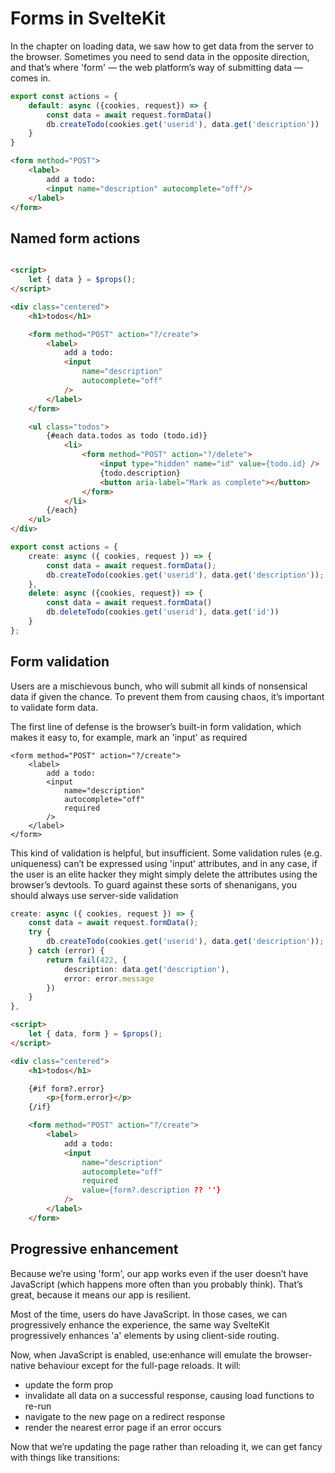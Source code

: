 # Forms in SvelteKit

In the chapter on loading data, we saw how to get data from the server to the browser. Sometimes you need to send 
data in the opposite direction, and that’s where 'form' — the web platform’s way of submitting data — comes in.

```TypeScript
export const actions = {
    default: async ({cookies, request}) => {
        const data = await request.formData()
        db.createTodo(cookies.get('userid'), data.get('description'))
    }
}
```

```HTML
<form method="POST">
	<label>
		add a todo:
		<input name="description" autocomplete="off"/>
	</label>
</form>
```

## Named form actions

```HTML

<script>
    let { data } = $props();
</script>

<div class="centered">
	<h1>todos</h1>

	<form method="POST" action="?/create">
		<label>
			add a todo:
			<input
				name="description"
				autocomplete="off"
			/>
		</label>
	</form>

	<ul class="todos">
		{#each data.todos as todo (todo.id)}
			<li>
				<form method="POST" action="?/delete">
					<input type="hidden" name="id" value={todo.id} />
					{todo.description}
					<button aria-label="Mark as complete"></button>
				</form>
			</li>
		{/each}
	</ul>
</div>
```

```TypeScript
export const actions = {
	create: async ({ cookies, request }) => {
		const data = await request.formData();
		db.createTodo(cookies.get('userid'), data.get('description'));
	},
	delete: async ({cookies, request}) => {
		const data = await request.formData()
		db.deleteTodo(cookies.get('userid'), data.get('id'))
	}
};
```

## Form validation

Users are a mischievous bunch, who will submit all kinds of nonsensical data if given the chance. To prevent them from 
causing chaos, it’s important to validate form data.

The first line of defense is the browser’s built-in form validation, which makes it easy to, for example, mark an 
'input' as required

```
<form method="POST" action="?/create">
	<label>
		add a todo:
		<input
			name="description"
			autocomplete="off"
			required
		/>
	</label>
</form>
```


This kind of validation is helpful, but insufficient. Some validation rules (e.g. uniqueness) can’t be expressed using 
'input' attributes, and in any case, if the user is an elite hacker they might simply delete the attributes using the 
browser’s devtools. To guard against these sorts of shenanigans, you should always use server-side validation

```TypeScript
create: async ({ cookies, request }) => {
	const data = await request.formData();
	try {
		db.createTodo(cookies.get('userid'), data.get('description'));
	} catch (error) {
		return fail(422, {
			description: data.get('description'),
			error: error.message
		})
	}	
},
```

```HTML
<script>
	let { data, form } = $props();
</script>

<div class="centered">
	<h1>todos</h1>

	{#if form?.error}
		<p>{form.error}</p>
	{/if}

	<form method="POST" action="?/create">
		<label>
			add a todo:
			<input
				name="description"
				autocomplete="off"
				required
				value={form?.description ?? ''}
			/>
		</label>
	</form>
```

## Progressive enhancement

Because we’re using 'form', our app works even if the user doesn’t have JavaScript (which happens more often than you
probably think). That’s great, because it means our app is resilient.

Most of the time, users do have JavaScript. In those cases, we can progressively enhance the experience, the same 
way SvelteKit progressively enhances 'a' elements by using client-side routing.

Now, when JavaScript is enabled, use:enhance will emulate the browser-native behaviour except for the full-page reloads. It will:

- update the form prop
- invalidate all data on a successful response, causing load functions to re-run
- navigate to the new page on a redirect response
- render the nearest error page if an error occurs

Now that we’re updating the page rather than reloading it, we can get fancy with things like transitions: